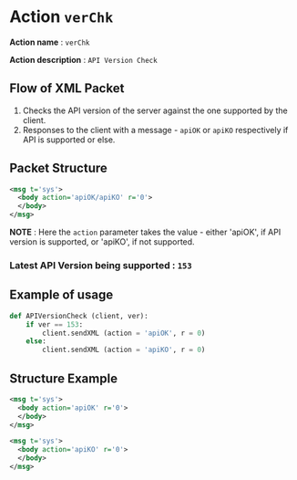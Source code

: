 Action `verChk`
==============

__Action name__ : `verChk`

__Action description__ : `API Version Check`


## Flow of XML Packet
1. Checks the API version of the server against the one supported by the client.
2. Responses to the client with a message - `apiOK` or `apiKO` respectively if API is supported or else.

## Packet Structure
```XML
<msg t='sys'>
  <body action='apiOK/apiKO' r='0'>
  </body>
</msg>
```
__NOTE__ : Here the `action` parameter takes the value - either 'apiOK', if API version is supported, or 'apiKO', if not supported.

### Latest API Version being supported : `153`

## Example of usage
```py
def APIVersionCheck (client, ver):
    if ver == 153: 
        client.sendXML (action = 'apiOK', r = 0)
    else:
        client.sendXML (action = 'apiKO', r = 0)
```

## Structure Example
```xml
<msg t='sys'>
  <body action='apiOK' r='0'>
  </body>
</msg>
```

```xml
<msg t='sys'>
  <body action='apiKO' r='0'>
  </body>
</msg>
```
